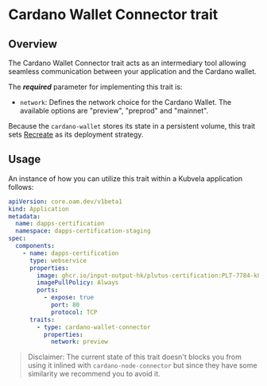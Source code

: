 # Cardano Wallet Connector trait

## Overview

The Cardano Wallet Connector trait acts as an intermediary tool allowing seamless communication between your application and the Cardano wallet.

The ***required*** parameter for implementing this trait is:
 - `network`: Defines the network choice for the Cardano Wallet. The available options are "preview", "preprod" and "mainnet".

Because the `cardano-wallet` stores its state in a persistent volume, this trait sets [Recreate](https://kubernetes.io/docs/concepts/workloads/controllers/deployment/#recreate-deployment) as its deployment strategy.

## Usage

An instance of how you can utilize this trait within a Kubvela application follows:

```yaml
apiVersion: core.oam.dev/v1beta1
kind: Application
metadata:
  name: dapps-certification
  namespace: dapps-certification-staging
spec:
  components:
    - name: dapps-certification
      type: webservice
      properties:
        image: ghcr.io/input-output-hk/plutus-certification:PLT-7784-k8s-sched
        imagePullPolicy: Always
        ports:
          - expose: true
            port: 80
            protocol: TCP
      traits:
        - type: cardano-wallet-connector
          properties:
            network: preview
```

> Disclaimer: The current state of this trait doesn't blocks you from using it inlined with `cardano-node-connector` but since they have some similarity we recommend you to avoid it.
